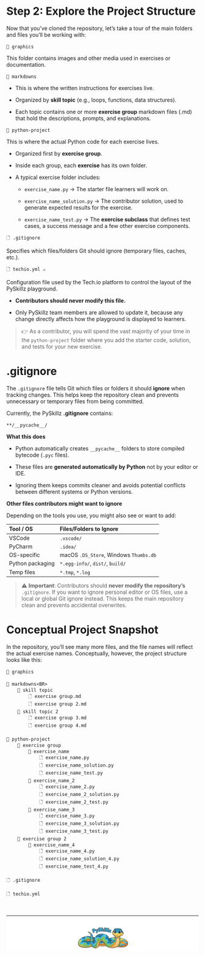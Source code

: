 # Step 2: Explore the Project Structure

Now that you’ve cloned the repository, let’s take a tour of the main folders and files you’ll be working with:

```text
📁 graphics
```

This folder contains images and other media used in exercises or documentation.

```text
📂 markdowns
```

* This is where the written instructions for exercises live.

* Organized by __skill topic__ (e.g., loops, functions, data structures).

* Each topic contains one or more __exercise group__ markdown files (.md) that hold the descriptions, prompts, and explanations.

```text
📂 python-project
```

This is where the actual Python code for each exercise lives.

* Organized first by __exercise group__.

* Inside each group, each __exercise__ has its own folder.

* A typical exercise folder includes:

  * `exercise_name.py` → The starter file learners will work on.

  * `exercise_name_solution.py` → The contributor solution, used to generate expected results for the exercise.

  * `exercise_name_test.py` → The __exercise subclass__ that defines test cases, a success message and a few other exercise components.

```text
🗋 .gitignore
```

Specifies which files/folders Git should ignore (temporary files, caches, etc.).

```text
🗋 techio.yml ⚠️
```

Configuration file used by the Tech.io platform to control the layout of the PySkillz playground.

* __Contributors should never modify this file.__

* Only PySkillz team members are allowed to update it, because any change directly affects how the playground is displayed to learners.

>👉 As a contributor, you will spend the vast majority of your time in the `python-project` folder where you add the starter code, solution, and tests for your new exercise.

# .gitignore

The `.gitignore` file tells Git which files or folders it should __ignore__ when tracking changes. This helps keep the repository clean and prevents unnecessary or temporary files from being committed.

Currently, the PySkillz __.gitignore__ contains:

```text
**/__pycache__/
```

__What this does__

* Python automatically creates `__pycache__` folders to store compiled bytecode (`.pyc` files).

* These files are __generated automatically by Python__ not by your editor or IDE.

* Ignoring them keeps commits cleaner and avoids potential conflicts between different systems or Python versions.

__Other files contributors might want to ignore__

Depending on the tools you use, you might also see or want to add:

| Tool / OS	| Files/Folders to Ignore |
|:-----|:-----|
| VSCode | `.vscode/` |
| PyCharm | `.idea/` |
| OS-specific | macOS `.DS_Store`, Windows `Thumbs.db` |
| Python packaging | `*.egg-info/`, `dist/`, `build/` |
| Temp files | `*.tmp`, `*.log` |

>⚠️ __Important__: Contributors should __never modify the repository’s__ `.gitignore`. If you want to ignore personal editor or OS files, use a local or global Git ignore instead. This keeps the main repository clean and prevents accidental overwrites.

# Conceptual Project Snapshot

In the repository, you’ll see many more files, and the file names will reflect the actual exercise names. Conceptually, however, the project structure looks like this:

```
📁 graphics

📂 markdowns<BR>
    📂 skill topic
        🗋 exercise group.md
        🗋 exercise group 2.md
    📂 skill topic 2
        🗋 exercise group 3.md
        🗋 exercise group 4.md

📂 python-project
    📂 exercise group
        📂 exercise_name
            🗋 exercise_name.py
            🗋 exercise_name_solution.py
            🗋 exercise_name_test.py
        📂 exercise_name_2
            🗋 exercise_name_2.py
            🗋 exercise_name_2_solution.py
            🗋 exercise_name_2_test.py
        📂 exercise_name_3
            🗋 exercise_name_3.py
            🗋 exercise_name_3_solution.py
            🗋 exercise_name_3_test.py
    📂 exercise group 2
        📂 exercise_name_4
            🗋 exercise_name_4.py
            🗋 exercise_name_solution_4.py
            🗋 exercise_name_test_4.py

🗋 .gitignore

🗋 techio.yml
```

<BR>

************

[![Skillz Catalog](../graphics/PySkillzFooter.png)](skillz-catalog)
